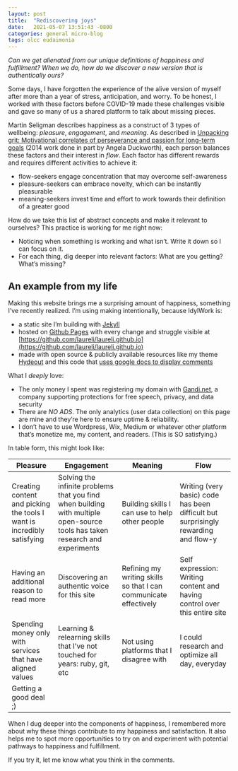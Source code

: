 ```yaml
---
layout: post
title:  "Rediscovering joys" 
date:   2021-05-07 13:51:43 -0800
categories: general micro-blog
tags: olcc eudaimonia
---
```


*Can we get alienated from our unique definitions of happiness and fulfillment? When we do, how do we discover a new version that is authentically ours?* 

Some days, I have forgotten the experience of the alive version of myself after more than a year of stress, anticipation, and worry. To be honest, I worked with these factors before COVID-19 made these challenges visible and gave so many of us a shared platform to talk about missing pieces.

Martin Seligman describes happiness as a construct of 3 types of wellbeing: _pleasure_, _engagement_, and _meaning_. As described in 
[Unpacking grit: Motivational correlates of perseverance and passion for long-term goals](https://www.ncbi.nlm.nih.gov/pmc/articles/PMC6688745/#S1title) (2014 work done in part by Angela Duckworth), each person balances these factors and their interest in _flow_. Each factor has different rewards and requires different activities to achieve it:
- flow-seekers engage concentration that may overcome self-awareness 
- pleasure-seekers can embrace novelty, which can be instantly pleasurable
- meaning-seekers invest time and effort to work towards their definition of a greater good

How do we take this list of abstract concepts and make it relevant to ourselves? This practice is working for me right now:
- Noticing when something is working and what isn’t. Write it down so I can focus on it.
- For each thing, dig deeper into relevant factors: What are you getting? What’s missing?

## An example from my life
Making this website brings me a surprising amount of happiness, something I’ve recently realized. I’m using making intentionally, because IdylWork is:
- a static site I’m building with [Jekyll](https://jekyllrb.com/) 
- hosted on [Github Pages](https://pages.github.com/) with every change and struggle visible at [https://github.com/laureli/laureli.github.io](https://github.com/laureli/laureli.github.io)
- made with open source & publicly available resources like my theme [Hydeout](https://fongandrew.github.io/hydeout/) and this code that [uses google docs to display comments](https://jdvp.me/articles/Google-Forms-Jekyll-Comments) 

What I _deeply_ love:
- The only money I spent was registering my domain with [Gandi.net](https://gandi.net), a company supporting protections for free speech, privacy, and data security
- There are *NO ADS*. The only analytics (user data collection) on this page are mine and they’re here to ensure uptime & reliability.
- I don’t have to use Wordpress, Wix, Medium or whatever other platform that’s monetize me, my content, and readers. (This is SO satisfying.)

In table form, this might look like:



| Pleasure                                                                | Engagement                                                                                                                    | Meaning                                                           | Flow                                                                                |
|------------------------------------------------------------------------ |------------------------------------------------------------------------------------------------------------------------------ |------------------------------------------------------------------ |------------------------------------------------------------------------------------ |
| Creating content and picking the tools I want is incredibly satisfying  | Solving the infinite problems that you find when building with multiple open-source tools has taken research and experiments  | Building skills I can use to help other people               | Writing (very basic) code has been difficult but surprisingly rewarding and flow-y  |
| Having an additional reason to read more                                | Discovering an authentic voice for this site                                                                                  | Refining my writing skills so that I can communicate effectively  | Self expression: Writing content and having control over this entire site           |
| Spending money only with services that have aligned values              | Learning & relearning skills that I’ve not touched for years: ruby, git, etc                                                  | Not using platforms that I disagree with                          | I could research and optimize all day, everyday                                     |
| Getting a good deal ;)                                                  |                                                                                                                               |                                                                   |                                                                                     |

When I dug deeper into the components of happiness, I remembered more about why these things contribute to my happiness and satisfaction. It also helps me to spot more opportunities to try on and experiment with potential pathways to happiness and fulfillment.

If you try it, let me know what you think in the comments.
